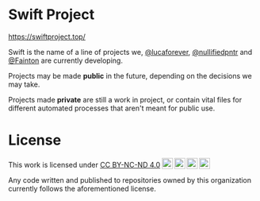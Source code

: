 # Swift Project
https://swiftproject.top/

Swift is the name of a line of projects we, [@lucaforever](https://github.com/LucaForever), [@nullifiedpntr](https://github.com/nullifiedpntr) and [@Fainton](https://github.com/Fainton) are currently developing.

Projects may be made **public** in the future, depending on the decisions we may take.

Projects made **private** are still a work in project, or contain vital files for different automated processes that aren't meant for public use.


# License
<p xmlns:cc="http://creativecommons.org/ns#" >This work is licensed under <a href="https://creativecommons.org/licenses/by-nc-nd/4.0/?ref=chooser-v1" target="_blank" rel="license noopener noreferrer" style="display:inline-block;">CC BY-NC-ND 4.0<img style="height:22px!important;margin-left:3px;vertical-align:text-bottom;" src="https://mirrors.creativecommons.org/presskit/icons/cc.svg?ref=chooser-v1" alt=""><img style="height:22px!important;margin-left:3px;vertical-align:text-bottom;" src="https://mirrors.creativecommons.org/presskit/icons/by.svg?ref=chooser-v1" alt=""><img style="height:22px!important;margin-left:3px;vertical-align:text-bottom;" src="https://mirrors.creativecommons.org/presskit/icons/nc.svg?ref=chooser-v1" alt=""><img style="height:22px!important;margin-left:3px;vertical-align:text-bottom;" src="https://mirrors.creativecommons.org/presskit/icons/nd.svg?ref=chooser-v1" alt=""></a></p>

Any code written and published to repositories owned by this organization currently follows the aforementioned license.
